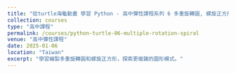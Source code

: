 ```yaml
---
title: "從turtle海龜動畫 學習 Python - 高中彈性課程系列 6 多重旋轉圓, 螺旋正方形"
collection: courses
type: "高中課程"
permalink: /courses/python-turtle-06-multiple-rotation-spiral
venue: "高中彈性課程"
date: 2025-01-06
location: "Taiwan"
excerpt: "學習繪製多重旋轉圓和螺旋正方形，探索更複雜的圖形模式。"
---
```


<!-- 請在此處貼上您的課程內容 -->
